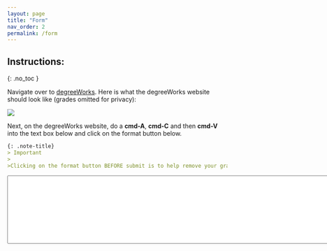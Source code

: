```yaml
---
layout: page
title: "Form"
nav_order: 2
permalink: /form
---
```


## Instructions:
{: .no_toc }

Navigate over to [degreeWorks](https://degreeworks-prod-j.isc-seo.upenn.edu:9904/worksheets/WEB31). 
Here is what the degreeWorks website should look like (grades omitted for privacy):

![]("../../assets/images/example.png")

Next, on the degreeWorks website, do a **cmd-A**, **cmd-C** and then **cmd-V** into the text box below and click on the format button below. 

```markdown
{: .note-title}
> Important
>
>Clicking on the format button BEFORE submit is to help remove your grades and add some anonymity to your data. 
```

<textarea type="text" id="Name" rows="10" cols="100"></textarea>

